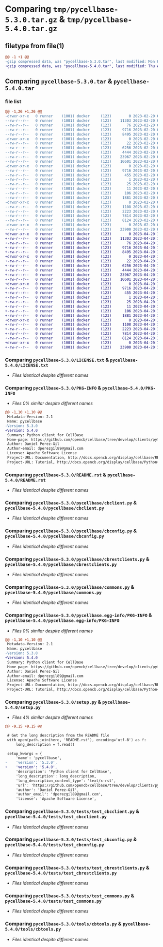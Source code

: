 # Comparing `tmp/pycellbase-5.3.0.tar.gz` & `tmp/pycellbase-5.4.0.tar.gz`

## filetype from file(1)

```diff
@@ -1 +1 @@
-gzip compressed data, was "pycellbase-5.3.0.tar", last modified: Mon Feb 20 09:45:09 2023, max compression
+gzip compressed data, was "pycellbase-5.4.0.tar", last modified: Thu Apr 20 14:55:27 2023, max compression
```

## Comparing `pycellbase-5.3.0.tar` & `pycellbase-5.4.0.tar`

### file list

```diff
@@ -1,26 +1,26 @@
-drwxr-xr-x   0 runner    (1001) docker     (123)        0 2023-02-20 09:45:09.528580 pycellbase-5.3.0/
--rw-r--r--   0 runner    (1001) docker     (123)    11303 2023-02-20 09:44:42.000000 pycellbase-5.3.0/LICENSE.txt
--rw-r--r--   0 runner    (1001) docker     (123)       76 2023-02-20 09:44:42.000000 pycellbase-5.3.0/MANIFEST.in
--rw-r--r--   0 runner    (1001) docker     (123)     9716 2023-02-20 09:45:09.528580 pycellbase-5.3.0/PKG-INFO
--rw-r--r--   0 runner    (1001) docker     (123)     8495 2023-02-20 09:44:42.000000 pycellbase-5.3.0/README.rst
-drwxr-xr-x   0 runner    (1001) docker     (123)        0 2023-02-20 09:45:09.524579 pycellbase-5.3.0/pycellbase/
--rw-r--r--   0 runner    (1001) docker     (123)       22 2023-02-20 09:44:43.000000 pycellbase-5.3.0/pycellbase/__init__.py
--rw-r--r--   0 runner    (1001) docker     (123)     6256 2023-02-20 09:44:43.000000 pycellbase-5.3.0/pycellbase/cbclient.py
--rw-r--r--   0 runner    (1001) docker     (123)     4444 2023-02-20 09:44:43.000000 pycellbase-5.3.0/pycellbase/cbconfig.py
--rw-r--r--   0 runner    (1001) docker     (123)    23967 2023-02-20 09:44:43.000000 pycellbase-5.3.0/pycellbase/cbrestclients.py
--rw-r--r--   0 runner    (1001) docker     (123)    10601 2023-02-20 09:44:43.000000 pycellbase-5.3.0/pycellbase/commons.py
-drwxr-xr-x   0 runner    (1001) docker     (123)        0 2023-02-20 09:45:09.528580 pycellbase-5.3.0/pycellbase.egg-info/
--rw-r--r--   0 runner    (1001) docker     (123)     9716 2023-02-20 09:45:09.000000 pycellbase-5.3.0/pycellbase.egg-info/PKG-INFO
--rw-r--r--   0 runner    (1001) docker     (123)      455 2023-02-20 09:45:09.000000 pycellbase-5.3.0/pycellbase.egg-info/SOURCES.txt
--rw-r--r--   0 runner    (1001) docker     (123)        1 2023-02-20 09:45:09.000000 pycellbase-5.3.0/pycellbase.egg-info/dependency_links.txt
--rw-r--r--   0 runner    (1001) docker     (123)       25 2023-02-20 09:45:09.000000 pycellbase-5.3.0/pycellbase.egg-info/requires.txt
--rw-r--r--   0 runner    (1001) docker     (123)       11 2023-02-20 09:45:09.000000 pycellbase-5.3.0/pycellbase.egg-info/top_level.txt
--rw-r--r--   0 runner    (1001) docker     (123)      106 2023-02-20 09:45:09.528580 pycellbase-5.3.0/setup.cfg
--rw-r--r--   0 runner    (1001) docker     (123)     1881 2023-02-20 09:44:43.000000 pycellbase-5.3.0/setup.py
-drwxr-xr-x   0 runner    (1001) docker     (123)        0 2023-02-20 09:45:09.528580 pycellbase-5.3.0/tests/
--rw-r--r--   0 runner    (1001) docker     (123)     1108 2023-02-20 09:44:43.000000 pycellbase-5.3.0/tests/test_cbcclient.py
--rw-r--r--   0 runner    (1001) docker     (123)     2223 2023-02-20 09:44:43.000000 pycellbase-5.3.0/tests/test_cbconfig.py
--rw-r--r--   0 runner    (1001) docker     (123)     7814 2023-02-20 09:44:43.000000 pycellbase-5.3.0/tests/test_cbrestclients.py
--rw-r--r--   0 runner    (1001) docker     (123)     8124 2023-02-20 09:44:43.000000 pycellbase-5.3.0/tests/test_commons.py
-drwxr-xr-x   0 runner    (1001) docker     (123)        0 2023-02-20 09:45:09.528580 pycellbase-5.3.0/tools/
--rw-r--r--   0 runner    (1001) docker     (123)    23900 2023-02-20 09:44:44.000000 pycellbase-5.3.0/tools/cbtools.py
+drwxr-xr-x   0 runner    (1001) docker     (123)        0 2023-04-20 14:55:27.571627 pycellbase-5.4.0/
+-rw-r--r--   0 runner    (1001) docker     (123)    11303 2023-04-20 14:54:54.000000 pycellbase-5.4.0/LICENSE.txt
+-rw-r--r--   0 runner    (1001) docker     (123)       76 2023-04-20 14:54:54.000000 pycellbase-5.4.0/MANIFEST.in
+-rw-r--r--   0 runner    (1001) docker     (123)     9716 2023-04-20 14:55:27.571627 pycellbase-5.4.0/PKG-INFO
+-rw-r--r--   0 runner    (1001) docker     (123)     8495 2023-04-20 14:54:54.000000 pycellbase-5.4.0/README.rst
+drwxr-xr-x   0 runner    (1001) docker     (123)        0 2023-04-20 14:55:27.571627 pycellbase-5.4.0/pycellbase/
+-rw-r--r--   0 runner    (1001) docker     (123)       22 2023-04-20 14:54:55.000000 pycellbase-5.4.0/pycellbase/__init__.py
+-rw-r--r--   0 runner    (1001) docker     (123)     6256 2023-04-20 14:54:55.000000 pycellbase-5.4.0/pycellbase/cbclient.py
+-rw-r--r--   0 runner    (1001) docker     (123)     4444 2023-04-20 14:54:55.000000 pycellbase-5.4.0/pycellbase/cbconfig.py
+-rw-r--r--   0 runner    (1001) docker     (123)    23967 2023-04-20 14:54:55.000000 pycellbase-5.4.0/pycellbase/cbrestclients.py
+-rw-r--r--   0 runner    (1001) docker     (123)    10601 2023-04-20 14:54:55.000000 pycellbase-5.4.0/pycellbase/commons.py
+drwxr-xr-x   0 runner    (1001) docker     (123)        0 2023-04-20 14:55:27.571627 pycellbase-5.4.0/pycellbase.egg-info/
+-rw-r--r--   0 runner    (1001) docker     (123)     9716 2023-04-20 14:55:27.000000 pycellbase-5.4.0/pycellbase.egg-info/PKG-INFO
+-rw-r--r--   0 runner    (1001) docker     (123)      455 2023-04-20 14:55:27.000000 pycellbase-5.4.0/pycellbase.egg-info/SOURCES.txt
+-rw-r--r--   0 runner    (1001) docker     (123)        1 2023-04-20 14:55:27.000000 pycellbase-5.4.0/pycellbase.egg-info/dependency_links.txt
+-rw-r--r--   0 runner    (1001) docker     (123)       25 2023-04-20 14:55:27.000000 pycellbase-5.4.0/pycellbase.egg-info/requires.txt
+-rw-r--r--   0 runner    (1001) docker     (123)       11 2023-04-20 14:55:27.000000 pycellbase-5.4.0/pycellbase.egg-info/top_level.txt
+-rw-r--r--   0 runner    (1001) docker     (123)      106 2023-04-20 14:55:27.571627 pycellbase-5.4.0/setup.cfg
+-rw-r--r--   0 runner    (1001) docker     (123)     1881 2023-04-20 14:54:55.000000 pycellbase-5.4.0/setup.py
+drwxr-xr-x   0 runner    (1001) docker     (123)        0 2023-04-20 14:55:27.571627 pycellbase-5.4.0/tests/
+-rw-r--r--   0 runner    (1001) docker     (123)     1108 2023-04-20 14:54:55.000000 pycellbase-5.4.0/tests/test_cbcclient.py
+-rw-r--r--   0 runner    (1001) docker     (123)     2223 2023-04-20 14:54:55.000000 pycellbase-5.4.0/tests/test_cbconfig.py
+-rw-r--r--   0 runner    (1001) docker     (123)     7814 2023-04-20 14:54:55.000000 pycellbase-5.4.0/tests/test_cbrestclients.py
+-rw-r--r--   0 runner    (1001) docker     (123)     8124 2023-04-20 14:54:55.000000 pycellbase-5.4.0/tests/test_commons.py
+drwxr-xr-x   0 runner    (1001) docker     (123)        0 2023-04-20 14:55:27.571627 pycellbase-5.4.0/tools/
+-rw-r--r--   0 runner    (1001) docker     (123)    23900 2023-04-20 14:54:56.000000 pycellbase-5.4.0/tools/cbtools.py
```

### Comparing `pycellbase-5.3.0/LICENSE.txt` & `pycellbase-5.4.0/LICENSE.txt`

 * *Files identical despite different names*

### Comparing `pycellbase-5.3.0/PKG-INFO` & `pycellbase-5.4.0/PKG-INFO`

 * *Files 0% similar despite different names*

```diff
@@ -1,10 +1,10 @@
 Metadata-Version: 2.1
 Name: pycellbase
-Version: 5.3.0
+Version: 5.4.0
 Summary: Python client for CellBase
 Home-page: https://github.com/opencb/cellbase/tree/develop/clients/python
 Author: Daniel Perez-Gil
 Author-email: dperezgil89@gmail.com
 License: Apache Software License
 Project-URL: Documentation, http://docs.opencb.org/display/cellbase/RESTful+Web+Services
 Project-URL: Tutorial, http://docs.opencb.org/display/cellbase/Python+client+library
```

### Comparing `pycellbase-5.3.0/README.rst` & `pycellbase-5.4.0/README.rst`

 * *Files identical despite different names*

### Comparing `pycellbase-5.3.0/pycellbase/cbclient.py` & `pycellbase-5.4.0/pycellbase/cbclient.py`

 * *Files identical despite different names*

### Comparing `pycellbase-5.3.0/pycellbase/cbconfig.py` & `pycellbase-5.4.0/pycellbase/cbconfig.py`

 * *Files identical despite different names*

### Comparing `pycellbase-5.3.0/pycellbase/cbrestclients.py` & `pycellbase-5.4.0/pycellbase/cbrestclients.py`

 * *Files identical despite different names*

### Comparing `pycellbase-5.3.0/pycellbase/commons.py` & `pycellbase-5.4.0/pycellbase/commons.py`

 * *Files identical despite different names*

### Comparing `pycellbase-5.3.0/pycellbase.egg-info/PKG-INFO` & `pycellbase-5.4.0/pycellbase.egg-info/PKG-INFO`

 * *Files 0% similar despite different names*

```diff
@@ -1,10 +1,10 @@
 Metadata-Version: 2.1
 Name: pycellbase
-Version: 5.3.0
+Version: 5.4.0
 Summary: Python client for CellBase
 Home-page: https://github.com/opencb/cellbase/tree/develop/clients/python
 Author: Daniel Perez-Gil
 Author-email: dperezgil89@gmail.com
 License: Apache Software License
 Project-URL: Documentation, http://docs.opencb.org/display/cellbase/RESTful+Web+Services
 Project-URL: Tutorial, http://docs.opencb.org/display/cellbase/Python+client+library
```

### Comparing `pycellbase-5.3.0/setup.py` & `pycellbase-5.4.0/setup.py`

 * *Files 4% similar despite different names*

```diff
@@ -9,15 +9,15 @@
 
 # Get the long description from the README file
 with open(path.join(here, 'README.rst'), encoding='utf-8') as f:
     long_description = f.read()
 
 setup_kwargs = {
     'name': 'pycellbase',
-    'version': '5.3.0',
+    'version': '5.4.0',
     'description': 'Python client for CellBase',
     'long_description': long_description,
     'long_description_content_type': 'text/x-rst',
     'url': 'https://github.com/opencb/cellbase/tree/develop/clients/python',
     'author': 'Daniel Perez-Gil',
     'author_email': 'dperezgil89@gmail.com',
     'license': 'Apache Software License',
```

### Comparing `pycellbase-5.3.0/tests/test_cbcclient.py` & `pycellbase-5.4.0/tests/test_cbcclient.py`

 * *Files identical despite different names*

### Comparing `pycellbase-5.3.0/tests/test_cbconfig.py` & `pycellbase-5.4.0/tests/test_cbconfig.py`

 * *Files identical despite different names*

### Comparing `pycellbase-5.3.0/tests/test_cbrestclients.py` & `pycellbase-5.4.0/tests/test_cbrestclients.py`

 * *Files identical despite different names*

### Comparing `pycellbase-5.3.0/tests/test_commons.py` & `pycellbase-5.4.0/tests/test_commons.py`

 * *Files identical despite different names*

### Comparing `pycellbase-5.3.0/tools/cbtools.py` & `pycellbase-5.4.0/tools/cbtools.py`

 * *Files identical despite different names*

